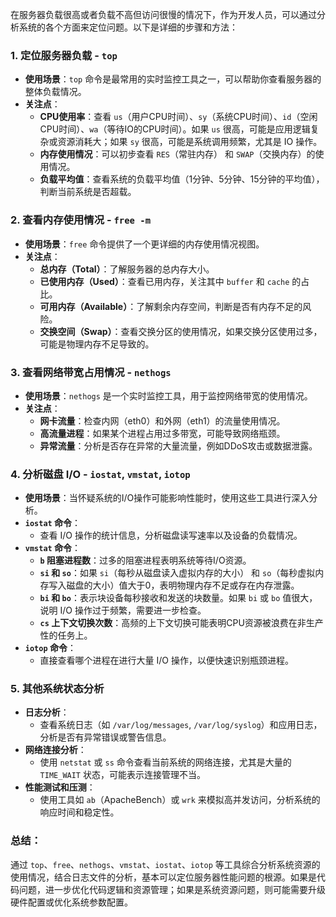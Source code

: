 在服务器负载很高或者负载不高但访问很慢的情况下，作为开发人员，可以通过分析系统的各个方面来定位问题。以下是详细的步骤和方法：

### 1. 定位服务器负载 - `top`
- **使用场景**：`top` 命令是最常用的实时监控工具之一，可以帮助你查看服务器的整体负载情况。
- **关注点**：
  - **CPU使用率**：查看 `us`（用户CPU时间）、`sy`（系统CPU时间）、`id`（空闲CPU时间）、`wa`（等待IO的CPU时间）。如果 `us` 很高，可能是应用逻辑复杂或资源消耗大；如果 `sy` 很高，可能是系统调用频繁，尤其是 IO 操作。
  - **内存使用情况**：可以初步查看 `RES`（常驻内存） 和 `SWAP`（交换内存）的使用情况。
  - **负载平均值**：查看系统的负载平均值（1分钟、5分钟、15分钟的平均值），判断当前系统是否超载。

### 2. 查看内存使用情况 - `free -m`
- **使用场景**：`free` 命令提供了一个更详细的内存使用情况视图。
- **关注点**：
  - **总内存（Total）**：了解服务器的总内存大小。
  - **已使用内存（Used）**：查看已用内存，关注其中 `buffer` 和 `cache` 的占比。
  - **可用内存（Available）**：了解剩余内存空间，判断是否有内存不足的风险。
  - **交换空间（Swap）**：查看交换分区的使用情况，如果交换分区使用过多，可能是物理内存不足导致的。

### 3. 查看网络带宽占用情况 - `nethogs`
- **使用场景**：`nethogs` 是一个实时监控工具，用于监控网络带宽的使用情况。
- **关注点**：
  - **网卡流量**：检查内网（eth0）和外网（eth1）的流量使用情况。
  - **高流量进程**：如果某个进程占用过多带宽，可能导致网络瓶颈。
  - **异常流量**：分析是否存在异常的大量流量，例如DDoS攻击或数据泄露。

### 4. 分析磁盘 I/O - `iostat`, `vmstat`, `iotop`
- **使用场景**：当怀疑系统的I/O操作可能影响性能时，使用这些工具进行深入分析。
- **`iostat` 命令**：
  - 查看 I/O 操作的统计信息，分析磁盘读写速率以及设备的负载情况。
- **`vmstat` 命令**：
  - **`b` 阻塞进程数**：过多的阻塞进程表明系统等待I/O资源。
  - **`si` 和 `so`**：如果 `si`（每秒从磁盘读入虚拟内存的大小） 和 `so`（每秒虚拟内存写入磁盘的大小）值大于0，表明物理内存不足或存在内存泄露。
  - **`bi` 和 `bo`**：表示块设备每秒接收和发送的块数量。如果 `bi` 或 `bo` 值很大，说明 I/O 操作过于频繁，需要进一步检查。
  - **`cs` 上下文切换次数**：高频的上下文切换可能表明CPU资源被浪费在非生产性的任务上。
- **`iotop` 命令**：
  - 直接查看哪个进程在进行大量 I/O 操作，以便快速识别瓶颈进程。

### 5. 其他系统状态分析
- **日志分析**：
  - 查看系统日志（如 `/var/log/messages`, `/var/log/syslog`）和应用日志，分析是否有异常错误或警告信息。
- **网络连接分析**：
  - 使用 `netstat` 或 `ss` 命令查看当前系统的网络连接，尤其是大量的 `TIME_WAIT` 状态，可能表示连接管理不当。
- **性能测试和压测**：
  - 使用工具如 `ab`（ApacheBench）或 `wrk` 来模拟高并发访问，分析系统的响应时间和稳定性。

### 总结：
通过 `top`、`free`、`nethogs`、`vmstat`、`iostat`、`iotop` 等工具综合分析系统资源的使用情况，结合日志文件的分析，基本可以定位服务器性能问题的根源。如果是代码问题，进一步优化代码逻辑和资源管理；如果是系统资源问题，则可能需要升级硬件配置或优化系统参数配置。